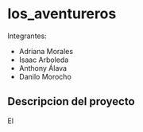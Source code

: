 # los_aventureros
Integrantes:
- Adriana Morales
- Isaac Arboleda
- Anthony Álava
- Danilo Morocho

## Descripcion del proyecto
El 
